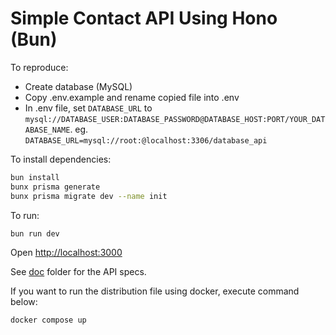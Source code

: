 # Simple Contact API Using Hono (Bun)

To reproduce:

- Create database (MySQL)
- Copy .env.example and rename copied file into .env
- In .env file, set `DATABASE_URL` to `mysql://DATABASE_USER:DATABASE_PASSWORD@DATABASE_HOST:PORT/YOUR_DATABASE_NAME`. eg. `DATABASE_URL=mysql://root:@localhost:3306/database_api`

To install dependencies:

```sh
bun install
bunx prisma generate
bunx prisma migrate dev --name init
```

To run:

```sh
bun run dev
```

Open <http://localhost:3000>

See [doc](https://github.com/rachellezhu/contact-api-bun/tree/master/doc) folder for the API specs.

If you want to run the distribution file using docker, execute command below:
```sh
docker compose up
```
